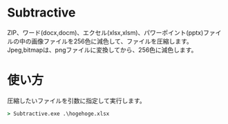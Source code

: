 # Subtractive
 ZIP、ワード(docx,docm)、エクセル(xlsx,xlsm)、パワーポイント(pptx)ファイルの中の画像ファイルを256色に減色して、ファイルを圧縮します。
 Jpeg,bitmapは、pngファイルに変換してから、256色に減色します。
 
# 使い方
 圧縮したいファイルを引数に指定して実行します。
~~~cmd
> Subtractive.exe .\hogehoge.xlsx
~~~
